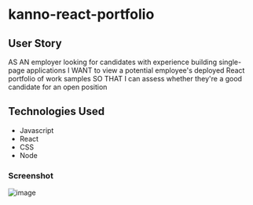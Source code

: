 # kanno-react-portfolio 

## User Story
AS AN employer looking for candidates with experience building single-page applications
I WANT to view a potential employee's deployed React portfolio of work samples
SO THAT I can assess whether they're a good candidate for an open position

## Technologies Used
- Javascript
- React
- CSS
- Node

### Screenshot

![image](https://user-images.githubusercontent.com/101083492/188336346-5e6822e4-36a9-46e5-9f5c-3e2795e7b948.png)
